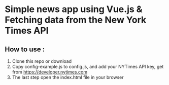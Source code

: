 Simple news app using Vue.js & Fetching data from the New York Times API
=========================================================================

## How to use :

1. Clone this repo or download
2. Copy config-example.js to config.js, and add your NYTimes API key, get from https://developer.nytimes.com
3. The last step open the index.html file in your browser